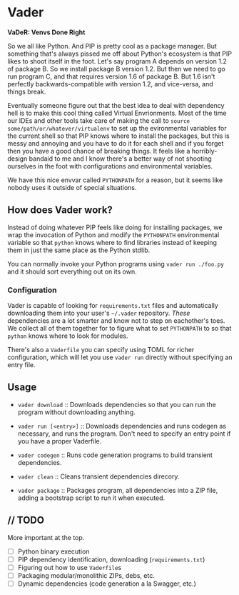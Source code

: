 # Vader

**VaDeR: Venvs Done Right**

So we all like Python.  And PIP is pretty cool as a package manager.  But
something that's always pissed me off about Python's ecosystem is that PIP likes
to shoot itself in the foot.  Let's say program A depends on version 1.2 of
package B.  So we install package B version 1.2.  But then we need to go run
program C, and that requires version 1.6 of package B.  But 1.6 isn't perfectly
backwards-compatible with version 1.2, and vice-versa, and things break.

Eventually someone figure out that the best idea to deal with dependency hell
is to make this cool thing called Virtual Envrionments.  Most of the time our
IDEs and other tools take care of making the call to
`source some/path/or/whatever/virtualenv` to set up the evironmental variables
for the current shell so that PIP knows where to install the packages, but this
is messy and annoying and you have to do it for each shell and if you forget
then you have a good chance of breaking things.  It feels like a
horribly-design bandaid to me and I know there's a better way of not shooting
ourselves in the foot with configurations and environmental variables.

We have this nice envvar called `PYTHONPATH` for a reason, but it seems like
nobody uses it outside of special situations.

## How does Vader work?

Instead of doing whatever PIP feels like doing for installing packages, we wrap
the invocation of Python and modify the `PYTHONPATH` environmental variable so
that `python` knows where to find libraries instead of keeping them in just the
same place as the Python stdlib.

You can normally invoke your Python programs using `vader run ./foo.py` and it
should sort everything out on its own.

### Configuration

Vader is capable of looking for `requirements.txt` files and automatically
downloading them into your user's `~/.vader` repository.  *These* dependencies
are a lot smarter and know not to step on eachother's toes.  We collect all of
them together for to figure what to set `PYTHONPATH` to so that `python` knows
where to look for modules.

There's also a `Vaderfile` you can specify using TOML for richer configuration,
which will let you use `vader run` directly without specifying an entry file.

## Usage

* `vader download` :: Downloads dependencies so that you can run the program
without downloading anything.

* `vader run [<entry>]` :: Downloads dependencies and runs codegen as necessary,
and runs the program.  Don't need to specify an entry point if you have a proper
Vaderfile.

* `vader codegen` :: Runs code generation programs to build transient
dependencies.

* `vader clean` :: Cleans transient dependencies direcory.

* `vader package` :: Packages program, all dependencies into a ZIP file, adding
a bootstrap script to run it when executed.

## // TODO

More important at the top.

- [ ] Python binary execution
- [ ] PIP dependency identification, downloading (`requirements.txt`)
- [ ] Figuring out how to use `Vaderfile`s
- [ ] Packaging modular/monolithic ZIPs, debs, etc.
- [ ] Dynamic dependencies (code generation a la Swagger, etc.)
